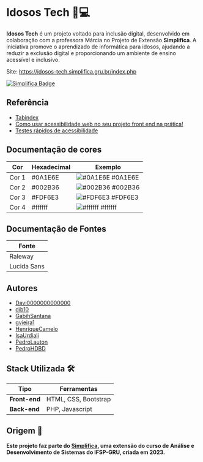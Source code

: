 # Idosos Tech 👵💻 
**Idosos Tech** é um projeto voltado para inclusão digital, desenvolvido em colaboração com a professora Márcia no Projeto de Extensão **Simplifica**. A iniciativa promove o aprendizado de informática para idosos, ajudando a reduzir a exclusão digital e proporcionando um ambiente de ensino acessível e inclusivo.<br>

Site: https://idosos-tech.simplifica.gru.br/index.php

[![Simplifica Badge](https://imgur.com/pZcw9GP.png)](https://simplifica.gru.br/simplifica/#top)
## Referência

 - [Tabindex](https://developer.mozilla.org/en-US/docs/Web/HTML/Global_attributes/tabindex)
 - [Como usar acessibilidade web no seu projeto front end na prática!](https://www.youtube.com/watch?v=zWARLxSSDHI)
 - [Testes rápidos de acessibilidade](https://mwpt.com.br/10-testes-rapidos-de-acessibilidade-para-fazer-em-sites-e-aplicativos/)

## Documentação de cores

| Cor               | Hexadecimal                                                | Exemplo                                                     |
| ----------------- | ---------------------------------------------------------- | ----------------------------------------------------------- |
| Cor 1             | #0A1E6E                                                   | ![#0A1E6E](https://via.placeholder.com/30/0A1E6E/000000?text=+) #0A1E6E |
| Cor 2             | #002B36                                                   | ![#002B36](https://via.placeholder.com/30/002B36/ffffff?text=+) #002B36 |
| Cor 3             | #FDF6E3                                                   | ![#FDF6E3](https://via.placeholder.com/30/FDF6E3/000000?text=+) #FDF6E3 |
| Cor 4             | #ffffff                                                   | ![#ffffff](https://via.placeholder.com/30/ffffff/000000?text=+) #ffffff |

## Documentação de Fontes

| Fonte            |                                                                                         
| ---------------- | 
| Raleway          | 
| Lucida Sans      |
## Autores

- [Davi0000000000000](https://github.com/Davi0000000000000)
- [dib10](https://www.github.com/dib10)
- [GabihSantana](https://www.github.com/GabihSantana)
- [gvieira1](https://www.github.com/gvieira1)
- [HenriqueCamelo](https://www.github.com/HenriqueCamelo)
- [IsaUrdiali](https://www.github.com/IsaUrdiali)
- [PedroLauton](https://www.github.com/PedroLauton)
- [PedroHDBD](https://github.com/PedroHDBD)  

## Stack Utilizada 🛠

| Tipo       | Ferramentas                          |
| ---------- | ------------------------------------ |
| **Front-end** | HTML, CSS, Bootstrap               |
| **Back-end**  | PHP, Javascript                    |

## Origem 🏫
**Este projeto faz parte do [Simplifica](https://simplifica.gru.br/simplifica/#top), uma extensão do curso de Análise e Desenvolvimento de Sistemas do IFSP-GRU, criada em 2023.**
